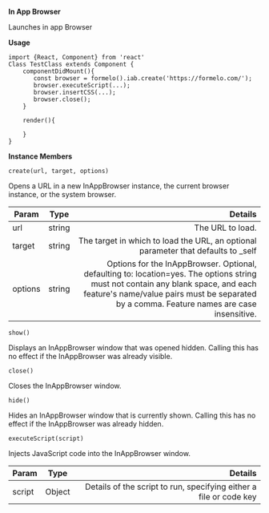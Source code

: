 **In App Browser**

Launches in app Browser

**Usage**  
   
    import {React, Component} from 'react'
    Class TestClass extends Component {
        componentDidMount(){
           const browser = formelo().iab.create('https://formelo.com/');
           browser.executeScript(...);
           browser.insertCSS(...);
           browser.close();
        }
        
        render(){
            
        }
    }

**Instance Members**

    create(url, target, options)

Opens a URL in a new InAppBrowser instance, the current browser instance, or the system browser.

| Param        | Type           | Details  |
| ------------- |:-------------:| -----:|
| url     | string | The URL to load. |
| target      | string      |  The target in which to load the URL, an optional parameter that defaults to _self  |
| options | string      |   Options for the InAppBrowser. Optional, defaulting to: location=yes. The options string must not contain any blank space, and each feature's name/value pairs must be separated by a comma. Feature names are case insensitive. |


    show()
Displays an InAppBrowser window that was opened hidden. Calling this has no effect if the InAppBrowser was already visible.

    close()
Closes the InAppBrowser window.

    hide()
Hides an InAppBrowser window that is currently shown. Calling this has no effect if the InAppBrowser was already hidden.

    executeScript(script)
Injects JavaScript code into the InAppBrowser window.

| Param        | Type           | Details  |
| ------------- |:-------------:| -----:|
| script     | Object | Details of the script to run, specifying either a file or code key |


